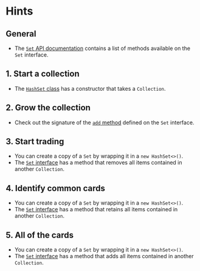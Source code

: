 # Hints

## General

- The [`Set` API documentation][set-docs] contains a list of methods available on the `Set`
  interface.

## 1. Start a collection

- The [`HashSet` class][hashset-docs] has a constructor that takes a `Collection`.

## 2. Grow the collection

- Check out the signature of the [`add` method][set-add-docs] defined on the `Set` interface.

## 3. Start trading

- You can create a copy of a `Set` by wrapping it in a `new HashSet<>()`.
- The [`Set` interface][set-docs] has a method that removes all items contained in another
  `Collection`.

## 4. Identify common cards

- You can create a copy of a `Set` by wrapping it in a `new HashSet<>()`.
- The [`Set` interface][set-docs] has a method that retains all items contained in another
  `Collection`.

## 5. All of the cards

- You can create a copy of a `Set` by wrapping it in a `new HashSet<>()`.
- The [`Set` interface][set-docs] has a method that adds all items contained in another
  `Collection`.

[hashset-docs]: https://docs.oracle.com/en/java/javase/21/docs/api/java.base/java/util/HashSet.html

[set-add-docs]: https://docs.oracle.com/en/java/javase/21/docs/api/java.base/java/util/Set.html#add(E)

[set-docs]: https://docs.oracle.com/en/java/javase/21/docs/api/java.base/java/util/Set.html
